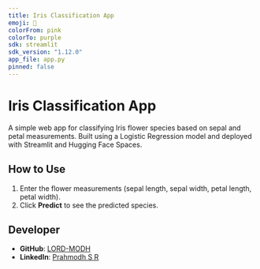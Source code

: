 ```yaml
---
title: Iris Classification App
emoji: 🌸
colorFrom: pink
colorTo: purple
sdk: streamlit
sdk_version: "1.12.0"
app_file: app.py
pinned: false
---
```


# Iris Classification App

A simple web app for classifying Iris flower species based on sepal and petal measurements. Built using a Logistic Regression model and deployed with Streamlit and Hugging Face Spaces.

## How to Use

1. Enter the flower measurements (sepal length, sepal width, petal length, petal width).
2. Click **Predict** to see the predicted species.

## Developer

- **GitHub**: [LORD-MODH](https://github.com/LORD-MODH)
- **LinkedIn**: [Prahmodh S R](https://www.linkedin.com/in/prahmodh-s-r/)

